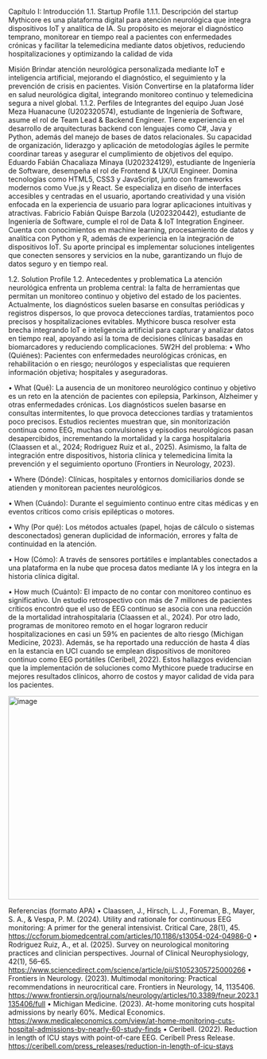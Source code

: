 Capítulo I: Introducción
1.1. Startup Profile
1.1.1. Descripción del startup
Mythicore es una plataforma digital para atención neurológica que integra dispositivos IoT y analítica de IA. Su propósito es mejorar el diagnóstico temprano, monitorear en tiempo real a pacientes con enfermedades crónicas y facilitar la telemedicina mediante datos objetivos, reduciendo hospitalizaciones y optimizando la calidad de vida

Misión
Brindar atención neurológica personalizada mediante IoT e inteligencia artificial, mejorando el diagnóstico, el seguimiento y la prevención de crisis en pacientes.
Visión
Convertirse en la plataforma líder en salud neurológica digital, integrando monitoreo continuo y telemedicina segura a nivel global.
1.1.2. Perfiles de Integrantes del equipo
Juan José Meza Huanacune (U202320574), estudiante de Ingeniería de Software, asume el rol de Team Lead & Backend Engineer. Tiene experiencia en el desarrollo de arquitecturas backend con lenguajes como C#, Java y Python, además del manejo de bases de datos relacionales. Su capacidad de organización, liderazgo y aplicación de metodologías ágiles le permite coordinar tareas y asegurar el cumplimiento de objetivos del equipo.
Eduardo Fabián Chacaliaza Minaya (U202324129), estudiante de Ingeniería de Software, desempeña el rol de Frontend & UX/UI Engineer. Domina tecnologías como HTML5, CSS3 y JavaScript, junto con frameworks modernos como Vue.js y React. Se especializa en diseño de interfaces accesibles y centradas en el usuario, aportando creatividad y una visión enfocada en la experiencia de usuario para lograr aplicaciones intuitivas y atractivas.
Fabricio Fabián Quispe Barzola (U202320442), estudiante de Ingeniería de Software, cumple el rol de Data & IoT Integration Engineer. Cuenta con conocimientos en machine learning, procesamiento de datos y analítica con Python y R, además de experiencia en la integración de dispositivos IoT. Su aporte principal es implementar soluciones inteligentes que conecten sensores y servicios en la nube, garantizando un flujo de datos seguro y en tiempo real.


1.2. Solution Profile
1.2. Antecedentes y problematica
La atención neurológica enfrenta un problema central: la falta de herramientas que permitan un monitoreo continuo y objetivo del estado de los pacientes. Actualmente, los diagnósticos suelen basarse en consultas periódicas y registros dispersos, lo que provoca detecciones tardías, tratamientos poco precisos y hospitalizaciones evitables. Mythicore busca resolver esta brecha integrando IoT e inteligencia artificial para capturar y analizar datos en tiempo real, apoyando así la toma de decisiones clínicas basadas en biomarcadores y reduciendo complicaciones.
5W2H del problema:
•	Who (Quiénes): Pacientes con enfermedades neurológicas crónicas, en rehabilitación o en riesgo; neurólogos y especialistas que requieren información objetiva; hospitales y aseguradoras.

•	What (Qué): La ausencia de un monitoreo neurológico continuo y objetivo es un reto en la atención de pacientes con epilepsia, Parkinson, Alzheimer y otras enfermedades crónicas. Los diagnósticos suelen basarse en consultas intermitentes, lo que provoca detecciones tardías y tratamientos poco precisos. Estudios recientes muestran que, sin monitorización continua como EEG, muchas convulsiones y episodios neurológicos pasan desapercibidos, incrementando la mortalidad y la carga hospitalaria (Claassen et al., 2024; Rodriguez Ruiz et al., 2025). Asimismo, la falta de integración entre dispositivos, historia clínica y telemedicina limita la prevención y el seguimiento oportuno (Frontiers in Neurology, 2023).

•	Where (Dónde): Clínicas, hospitales y entornos domiciliarios donde se atienden y monitorean pacientes neurológicos.

•	When (Cuándo): Durante el seguimiento continuo entre citas médicas y en eventos críticos como crisis epilépticas o motores.

•	Why (Por qué): Los métodos actuales (papel, hojas de cálculo o sistemas desconectados) generan duplicidad de información, errores y falta de continuidad en la atención.

•	How (Cómo): A través de sensores portátiles e implantables conectados a una plataforma en la nube que procesa datos mediante IA y los integra en la historia clínica digital.

•	How much (Cuánto): El impacto de no contar con monitoreo continuo es significativo. Un estudio retrospectivo con más de 7 millones de pacientes críticos encontró que el uso de EEG continuo se asocia con una reducción de la mortalidad intrahospitalaria (Claassen et al., 2024). Por otro lado, programas de monitoreo remoto en el hogar lograron reducir hospitalizaciones en casi un 59% en pacientes de alto riesgo (Michigan Medicine, 2023). Además, se ha reportado una reducción de hasta 4 días en la estancia en UCI cuando se emplean dispositivos de monitoreo continuo como EEG portátiles (Ceribell, 2022). Estos hallazgos evidencian que la implementación de soluciones como Mythicore puede traducirse en mejores resultados clínicos, ahorro de costos y mayor calidad de vida para los pacientes.

<img width="603" height="409" alt="image" src="https://github.com/user-attachments/assets/e3a526ac-9603-4be3-a028-8608e7e5b173" />

Referencias (formato APA)
•	Claassen, J., Hirsch, L. J., Foreman, B., Mayer, S. A., & Vespa, P. M. (2024). Utility and rationale for continuous EEG monitoring: A primer for the general intensivist. Critical Care, 28(1), 45. https://ccforum.biomedcentral.com/articles/10.1186/s13054-024-04986-0
•	Rodriguez Ruiz, A., et al. (2025). Survey on neurological monitoring practices and clinician perspectives. Journal of Clinical Neurophysiology, 42(1), 56–65. https://www.sciencedirect.com/science/article/pii/S1052305725000266
•	Frontiers in Neurology. (2023). Multimodal monitoring: Practical recommendations in neurocritical care. Frontiers in Neurology, 14, 1135406. https://www.frontiersin.org/journals/neurology/articles/10.3389/fneur.2023.1135406/full
•	Michigan Medicine. (2023). At-home monitoring cuts hospital admissions by nearly 60%. Medical Economics. https://www.medicaleconomics.com/view/at-home-monitoring-cuts-hospital-admissions-by-nearly-60-study-finds
•	Ceribell. (2022). Reduction in length of ICU stays with point-of-care EEG. Ceribell Press Release. https://ceribell.com/press_releases/reduction-in-length-of-icu-stays

